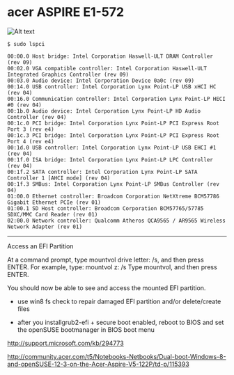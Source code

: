 # acer ASPIRE E1-572

![Alt text](https://raw.github.com/mbohun/misc/master/AcerAspireE1/doc/AcerAspireE1s.png "Acer Aspire E1-572")

`$ sudo lspci`
```
00:00.0 Host bridge: Intel Corporation Haswell-ULT DRAM Controller (rev 09)
00:02.0 VGA compatible controller: Intel Corporation Haswell-ULT Integrated Graphics Controller (rev 09)
00:03.0 Audio device: Intel Corporation Device 0a0c (rev 09)
00:14.0 USB controller: Intel Corporation Lynx Point-LP USB xHCI HC (rev 04)
00:16.0 Communication controller: Intel Corporation Lynx Point-LP HECI #0 (rev 04)
00:1b.0 Audio device: Intel Corporation Lynx Point-LP HD Audio Controller (rev 04)
00:1c.0 PCI bridge: Intel Corporation Lynx Point-LP PCI Express Root Port 3 (rev e4)
00:1c.3 PCI bridge: Intel Corporation Lynx Point-LP PCI Express Root Port 4 (rev e4)
00:1d.0 USB controller: Intel Corporation Lynx Point-LP USB EHCI #1 (rev 04)
00:1f.0 ISA bridge: Intel Corporation Lynx Point-LP LPC Controller (rev 04)
00:1f.2 SATA controller: Intel Corporation Lynx Point-LP SATA Controller 1 [AHCI mode] (rev 04)
00:1f.3 SMBus: Intel Corporation Lynx Point-LP SMBus Controller (rev 04)
01:00.0 Ethernet controller: Broadcom Corporation NetXtreme BCM57786 Gigabit Ethernet PCIe (rev 01)
01:00.1 SD Host controller: Broadcom Corporation BCM57765/57785 SDXC/MMC Card Reader (rev 01)
02:00.0 Network controller: Qualcomm Atheros QCA9565 / AR9565 Wireless Network Adapter (rev 01)
```

 ---

Access an EFI Partition

At a command prompt, type mountvol drive letter: /s, and then press ENTER. For example, type:
mountvol z: /s
Type mountvol, and then press ENTER.

You should now be able to see and access the mounted EFI partition.

- use win8 fs check to repair damaged EFI partition and/or delete/create files

- after you installgrub2-efi + secure boot enabled, reboot to BIOS and set the 
openSUSE bootmanager in BIOS boot menu

http://support.microsoft.com/kb/294773

http://community.acer.com/t5/Notebooks-Netbooks/Dual-boot-Windows-8-and-openSUSE-12-3-on-the-Acer-Aspire-V5-122P/td-p/115393
